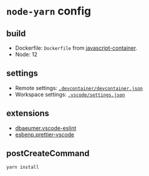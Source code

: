 # `node-yarn` config

## build

- Dockerfile: `Dockerfile` from
  [javascript-container](https://github.com/microsoft/vscode-dev-containers/tree/master/containers/javascript-node).
- Node: 12

## settings

- Remote settings:
  [`.devcontainer/devcontainer.json`](https://github.com/454de6e/vscode-dev-containers/blob/main/containers/node-yarn/.devcontainer/devcontainer.json)
- Workspace settings:
  [`.vscode/settings.json`](https://github.com/454de6e/vscode-dev-containers/blob/main/containers/node-yarn/.vscode/settings.json)

## extensions

- [dbaeumer.vscode-eslint](https://marketplace.visualstudio.com/items?itemName=dbaeumer.vscode-eslint)
- [esbenp.prettier-vscode](https://marketplace.visualstudio.com/items?itemName=esbenp.prettier-vscode)

## postCreateCommand

`yarn install`
